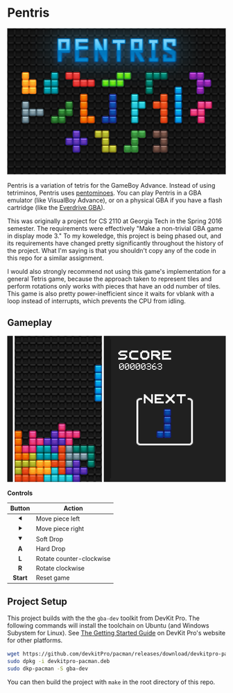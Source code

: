 # Pentris
![Splash Screen](img/Pentris.png)

Pentris is a variation of tetris for the GameBoy Advance.
Instead of using tetriminos, Pentris uses [pentominoes](https://en.wikipedia.org/wiki/Pentomino).
You can play Pentris in a GBA emulator (like VisualBoy Advance), or on a physical GBA if you have a flash cartridge (like the [Everdrive GBA](https://krikzz.com/store/home/42-everdrive-gba-x5.html)).

This was originally a project for CS 2110 at Georgia Tech in the Spring 2016 semester.
The requirements were effectively "Make a non-trivial GBA game in display mode 3."
To my koweledge, this project is being phased out, and its requirements have changed pretty significantly throughout the history of the project.
What I'm saying is that you shouldn't copy any of the code in this repo for a similar assignment.

I would also strongly recommend not using this game's implementation for a general Tetris game, because the approach taken to represent tiles and perform rotations only works with pieces that have an odd number of tiles.
This game is also pretty power-inefficient since it waits for vblank with a loop instead of interrupts, which prevents the CPU from idling.

## Gameplay
![Game](img/Game.png)

**Controls**

| Button     | Action                   |
|:----------:|--------------------------|
| **⯇**      | Move piece left          |
| **⯈**      | Move piece right         |
| **⯆**      | Soft Drop                |
| **A**      | Hard Drop                |
| **L**      | Rotate counter-clockwise |
| **R**      | Rotate clockwise         |
| **Start**  | Reset game               |

## Project Setup
This project builds with the the `gba-dev` toolkit from DevKit Pro.
The following commands will install the toolchain on Ubuntu (and Windows Subystem for Linux). See
[The Getting Started Guide](https://devkitpro.org/wiki/Getting_Started) on DevKit Pro's website for other platforms.

```sh
wget https://github.com/devkitPro/pacman/releases/download/devkitpro-pacman-1.0.1/devkitpro-pacman.deb
sudo dpkg -i devkitpro-pacman.deb
sudo dkp-pacman -S gba-dev
```

You can then build the project with `make` in the root directory of this repo.
